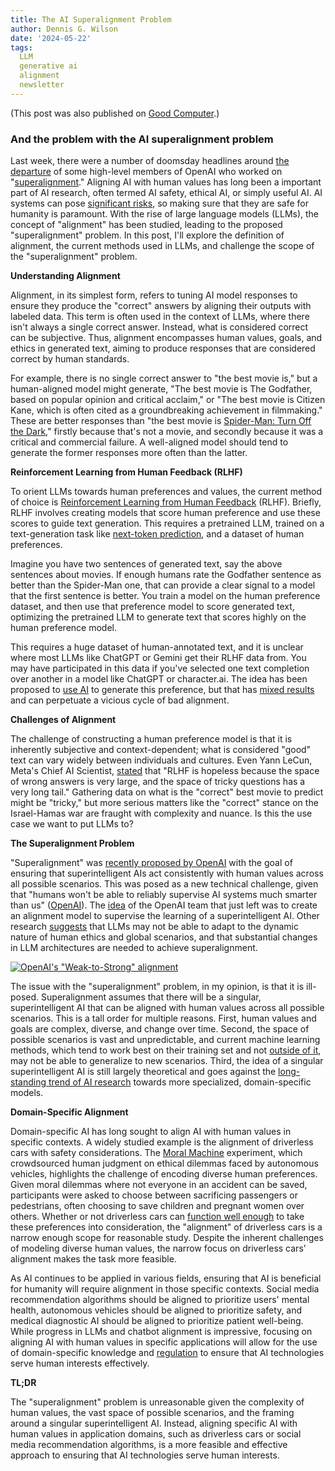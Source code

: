 ```yaml
---
title: The AI Superalignment Problem
author: Dennis G. Wilson
date: '2024-05-22'
tags:
  LLM
  generative ai
  alignment
  newsletter
---
```


(This post was also published on [Good Computer](https://goodcomputer.substack.com/p/the-superalignment-problem).)

### And the problem with the AI superalignment problem

Last week, there were a number of doomsday headlines around [the departure](https://www.businessinsider.com/jan-leike-ilya-sutskever-resignations-superalignment-openai-superintelligence-safe-humanity-2024-5) of some high-level members of OpenAI who worked on "[superalignment](https://openai.com/index/introducing-superalignment/)." Aligning AI with human values has long been a important part of AI research, often termed AI safety, ethical AI, or simply useful AI. AI systems can pose [significant risks](https://www.science.org/doi/10.1126/science.adn0117), so making sure that they are safe for humanity is paramount. With the rise of large language models (LLMs), the concept of "alignment" has been studied, leading to the proposed "superalignment" problem. In this post, I'll explore the definition of alignment, the current methods used in LLMs, and challenge the scope of the "superalignment" problem.

**Understanding Alignment**

Alignment, in its simplest form, refers to tuning AI model responses to ensure they produce the "correct" answers by aligning their outputs with labeled data. This term is often used in the context of LLMs, where there isn't always a single correct answer. Instead, what is considered correct can be subjective. Thus, alignment encompasses human values, goals, and ethics in generated text, aiming to produce responses that are considered correct by human standards.

For example, there is no single correct answer to "the best movie is," but a human-aligned model might generate, "The best movie is The Godfather, based on popular opinion and critical acclaim," or "The best movie is Citizen Kane, which is often cited as a groundbreaking achievement in filmmaking." These are better responses than "the best movie is [Spider-Man: Turn Off the Dark](https://en.wikipedia.org/wiki/Spider-Man:_Turn_Off_the_Dark)," firstly because that's not a movie, and secondly because it was a critical and commercial failure. A well-aligned model should tend to generate the former responses more often than the latter.

**Reinforcement Learning from Human Feedback (RLHF)**

To orient LLMs towards human preferences and values, the current method of choice is [Reinforcement Learning from Human Feedback](https://en.wikipedia.org/wiki/Reinforcement_learning_from_human_feedback) (RLHF). Briefly, RLHF involves creating models that score human preference and use these scores to guide text generation. This requires a pretrained LLM, trained on a text-generation task like [next-token prediction](https://goodcomputer.substack.com/p/an-introduction-to-large-language), and a dataset of human preferences.

Imagine you have two sentences of generated text, say the above sentences about movies. If enough humans rate the Godfather sentence as better than the Spider-Man one, that can provide a clear signal to a model that the first sentence is better. You train a model on the human preference dataset, and then use that preference model to score generated text, optimizing the pretrained LLM to generate text that scores highly on the human preference model.

This requires a huge dataset of human-annotated text, and it is unclear where most LLMs like ChatGPT or Gemini get their RLHF data from. You may have participated in this data if you've selected one text completion over another in a model like ChatGPT or character.ai. The idea has been proposed to [use AI](https://arxiv.org/pdf/2309.00267) to generate this preference, but that has [mixed results](https://arxiv.org/pdf/2402.12366) and can perpetuate a vicious cycle of bad alignment.

**Challenges of Alignment**

The challenge of constructing a human preference model is that it is inherently subjective and context-dependent; what is considered "good" text can vary widely between individuals and cultures. Even Yann LeCun, Meta's Chief AI Scientist, [stated](https://x.com/ylecun/status/1628898906611367936) that "RLHF is hopeless because the space of wrong answers is very large, and the space of tricky questions has a very long tail." Gathering data on what is the "correct" best movie to predict might be "tricky," but more serious matters like the "correct" stance on the Israel-Hamas war are fraught with complexity and nuance. Is this the use case we want to put LLMs to?

**The Superalignment Problem**

"Superalignment" was [recently proposed by OpenAI](https://openai.com/index/introducing-superalignment/) with the goal of ensuring that superintelligent AIs act consistently with human values across all possible scenarios. This was posed as a new technical challenge, given that "humans won't be able to reliably supervise AI systems much smarter than us" ([OpenAI](https://openai.com/index/introducing-superalignment/)). The [idea](https://arxiv.org/abs/2312.09390) of the OpenAI team that just left was to create an alignment model to supervise the learning of a superintelligent AI. Other research [suggests](https://arxiv.org/abs/2403.14683) that LLMs may not be able to adapt to the dynamic nature of human ethics and global scenarios, and that substantial changes in LLM architectures are needed to achieve superalignment.

[![OpenAI's "Weak-to-Strong" alignment](https://github.com/openai/weak-to-strong/raw/main/weak-to-strong-setup.png)](https://github.com/openai/weak-to-strong)

The issue with the "superalignment" problem, in my opinion, is that it is ill-posed. Superalignment assumes that there will be a singular, superintelligent AI that can be aligned with human values across all possible scenarios. This is a tall order for multiple reasons. First, human values and goals are complex, diverse, and change over time. Second, the space of possible scenarios is vast and unpredictable, and current machine learning methods, which tend to work best on their training set and not [outside of it](https://arxiv.org/pdf/2402.08955), may not be able to generalize to new scenarios. Third, the idea of a singular superintelligent AI is still largely theoretical and goes against the [long-standing trend of AI research](https://ai100.stanford.edu/) towards more specialized, domain-specific models.

**Domain-Specific Alignment**

Domain-specific AI has long sought to align AI with human values in specific contexts. A widely studied example is the alignment of driverless cars with safety considerations. The [Moral Machine](https://www.moralmachine.net/) experiment, which crowdsourced human judgment on ethical dilemmas faced by autonomous vehicles, highlights the challenge of encoding diverse human preferences. Given moral dilemmas where not everyone in an accident can be saved, participants were asked to choose between sacrificing passengers or pedestrians, often choosing to save children and pregnant women over others. Whether or not driverless cars can [function well enough](https://www.bloomberg.com/news/features/2022-10-06/even-after-100-billion-self-driving-cars-are-going-nowhere) to take these preferences into consideration, the "alignment" of driverless cars is a narrow enough scope for reasonable study. Despite the inherent challenges of modeling diverse human values, the narrow focus on driverless cars' alignment makes the task more feasible.

As AI continues to be applied in various fields, ensuring that AI is beneficial for humanity will require alignment in those specific contexts. Social media recommendation algorithms should be aligned to prioritize users' mental health, autonomous vehicles should be aligned to prioritize safety, and medical diagnostic AI should be aligned to prioritize patient well-being. While progress in LLMs and chatbot alignment is impressive, focusing on aligning AI with human values in specific applications will allow for the use of domain-specific knowledge and [regulation](https://goodcomputer.substack.com/p/european-union-ai-act) to ensure that AI technologies serve human interests effectively.

**TL;DR**

The "superalignment" problem is unreasonable given the complexity of human values, the vast space of possible scenarios, and the framing around a singular superintelligent AI. Instead, aligning specific AI with human values in application domains, such as driverless cars or social media recommendation algorithms, is a more feasible and effective approach to ensuring that AI technologies serve human interests.

